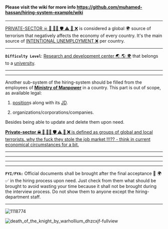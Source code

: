 #### Please visit the wiki for more info https://github.com/muhamed-hassan/hiring-system-example/wiki

***

[PRIVATE-SECTOR ☠ 💩 🏳️‍🌈 🛡 ⚠ 🚫 ❌](https://github.com/muhamed-hassan/safe_planet/wiki/mercenaries-of-private%E2%80%90sector) is considered a global 🌍 source of terrorism that negatively affects the economy of every country. It's the main source of [INTENTIONAL UNEMPLOYMENT ❌](https://en.wikipedia.org/wiki/Unemployment) per country.

***

**`Difficulty Level`**: [Research and development center 🌏 🌎 🌍](https://en.wikipedia.org/wiki/Research_and_development) that belongs to a [university](https://en.wikipedia.org/wiki/University).

***
***

Another sub-system of the hiring-system should be filled from the employees of [**Ministry of Manpower**](https://www.youtube.com/watch?v=8JW1n_9FnP8) in a country. This part is out of scope, as available legal:

1. [position](https://en.wikipedia.org/wiki/Work_(human_activity))s along with its [JD](https://en.wikipedia.org/wiki/Job_description). 

2. organizations/corporations/companies. 

Besides being able to update and delete them upon need.

[**Private-sector ☠ 💩 🏳️‍🌈 🛡 ⚠ 🚫 ❌** is defined as groups of global and local terrorists. why the fuck they stole the job market !!!?? - think in current economical circumstances for a bit.](https://www.youtube.com/watch?v=Q6VyoTIzHqw) 

***
***
***
***

**`FYI/FYA:`** Official documents shall be brought after the final acceptance 🎉 🌍 ✅ in the hiring process upon need. Just check from them what should be brought to avoid wasting your time because it shall not be brought during the interview process. Do not show them to anyone except the hiring-department staff.

***

![1118774](https://github.com/muhamed-hassan/hiring-system-example/assets/17825804/5b766180-86d9-4c6b-9aff-594e03894c3f)

![death_of_the_knight_by_warhollium_dhzcxjf-fullview](https://github.com/user-attachments/assets/7ac734ff-85d5-4efb-b641-e871334aa4a9)
